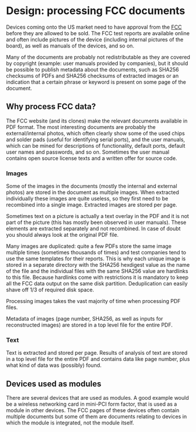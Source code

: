# Design: processing FCC documents

Devices coming onto the US market need to have approval from the [FCC][fcc]
before they are allowed to be sold. The FCC test reports are available online
and often include pictures of the device (including internal pictures of the
board), as well as manuals of the devices, and so on.

Many of the documents are probably not redistributable as they are covered by
copyright (example: user manuals provided by companies), but it should be
possible to publish metadata about the documents, such as SHA256 checksums of
PDFs and SHA256 checksums of extracted images or an indication that a certain
phrase or keyword is present on some page of the document.

## Why process FCC data?

The FCC website (and its clones) make the relevant documents available in
PDF format. The most interesting documents are probably the external/internal
photos, which often clearly show some of the used chips and solder pads (useful
for identifying serial ports), and the user manuals, which can be mined for
descriptions of functionality, default ports, default user names and passwords,
and so on. Sometimes the user manual contains open source license texts and a
written offer for source code.

### Images

Some of the images in the documents (mostly the internal and external photos)
are stored in the document as multiple images. When extracted individually
these images are quite useless, so they first need to be recombined into a
single image. Extracted images are stored per page.

Sometimes text on a picture is actually a text overlay in the PDF and it is not
part of the picture (this has mostly been observed in user manuals). These
elements are extracted separately and not recombined. In case of doubt you
should always look at the original PDF file.

Many images are duplicated: quite a few PDFs store the same image multiple
times (sometimes thousands of times) and test companies tend to use the same
templates for their reports. This is why each unique image is stored in a
separate directory with the SHA256 hexdigest value as the name of the file and
the individual files with the same SHA256 value are hardlinks to this file.
Because hardlinks come with restrictions it is mandatory to keep all the FCC
data output on the same disk partition. Deduplication can easily shave off 1/3
of required disk space.

Processing images takes the vast majority of time when processing PDF files.

Metadata of images (page number, SHA256, as well as inputs for reconstructed
images) are stored in a top level file for the entire PDF.

### Text

Text is extracted and stored per page. Results of analysis of text are stored
in a top level file for the entire PDF and contains data like page number, plus
what kind of data was (possibly) found.

## Devices used as modules

There are several devices that are used as modules. A good example would be a
wireless networking card in mini-PCI form factor, that is used as a module in
other devices. The FCC pages of these devices often contain multiple documents
but some of them are documents relating to devices in which the module is
integrated, not the module itself.

[fcc]:https://en.wikipedia.org/wiki/Federal_Communications_Commission
